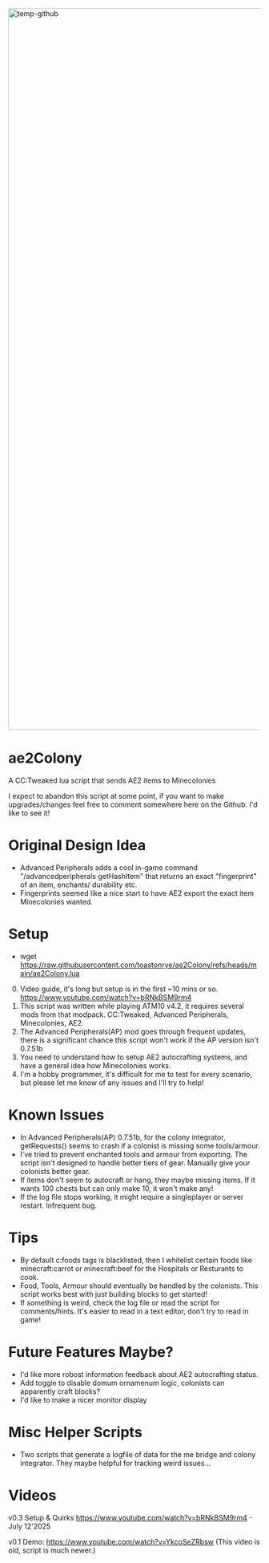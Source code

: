 <img width="2560" height="1440" alt="temp-github" src="https://github.com/user-attachments/assets/a54c721e-8562-4532-ad1e-de0c1b8d374d" />

# ae2Colony
A CC:Tweaked lua script that sends AE2 items to Minecolonies

I expect to abandon this script at some point, if you want to make upgrades/changes feel free to comment somewhere here on the Github. I'd like to see it!

# Original Design Idea
- Advanced Peripherals adds a cool in-game command "/advancedperipherals getHashItem" that returns an exact "fingerprint" of an item, enchants/ durability etc.
- Fingerprints seemed like a nice start to have AE2 export the exact item Minecolonies wanted.

# Setup
- wget https://raw.githubusercontent.com/toastonrye/ae2Colony/refs/heads/main/ae2Colony.lua
0. Video guide, it's long but setup is in the first ~10 mins or so. https://www.youtube.com/watch?v=bRNkBSM9rm4
1. This script was written while playing ATM10 v4.2, it requires several mods from that modpack. CC:Tweaked, Advanced Peripherals, Minecolonies, AE2.
2. The Advanced Peripherals(AP) mod goes through frequent updates, there is a significant chance this script won't work if the AP version isn't 0.7.51b
3. You need to understand how to setup AE2 autocrafting systems, and have a general idea how Minecolonies works.
4. I'm a hobby programmer, it's difficult for me to test for every scenario, but please let me know of any issues and I'll try to help!

# Known Issues
- In Advanced Peripherals(AP) 0.7.51b, for the colony integrator, getRequests() seems to crash if a colonist is missing some tools/armour.
- I've tried to prevent enchanted tools and armour from exporting. The script isn't designed to handle better tiers of gear. Manually give your colonists better gear.
- If items don't seem to autocraft or hang, they maybe missing items. If it wants 100 chests but can only make 10, it won't make any!
- If the log file stops working, it might require a singleplayer or server restart. Infrequent bug.

# Tips
- By default c:foods tags is blacklisted, then I whitelist certain foods like minecraft:carrot or minecraft:beef for the Hospitals or Resturants to cook.
- Food, Tools, Armour should eventually be handled by the colonists. This script works best with just building blocks to get started!
- If something is weird, check the log file or read the script for comments/hints. It's easier to read in a text editor, don't try to read in game!

# Future Features Maybe?
- I'd like more robost information feedback about AE2 autocrafting status.
- Add toggle to disable domum ornamenum logic, colonists can apparently craft blocks?
- I'd like to make a nicer monitor display

# Misc Helper Scripts
- Two scripts that generate a logfile of data for the me bridge and colony integrator. They maybe helpful for tracking weird issues...

# Videos
v0.3 Setup & Quirks https://www.youtube.com/watch?v=bRNkBSM9rm4 - July 12'2025

v0.1 Demo: https://www.youtube.com/watch?v=YkcoSeZRbsw (This video is old, script is much newer.)

